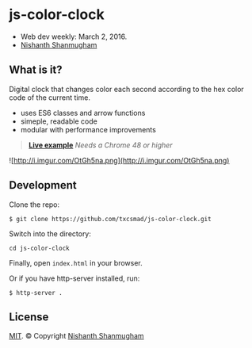 # js-color-clock

- Web dev weekly: March 2, 2016.
- [Nishanth Shanmugham](https://github.com/nishanths)

## What is it?

Digital clock that changes color each second according to the hex color code of the current time.

- uses ES6 classes and arrow functions
- simeple, readable code
- modular with performance improvements

> **[Live example](https://txcsmad.github.io/js-color-clock)**
> *Needs a Chrome 48 or higher*

![http://i.imgur.com/OtGh5na.png](http://i.imgur.com/OtGh5na.png)

## Development

Clone the repo:

```
$ git clone https://github.com/txcsmad/js-color-clock.git
```

Switch into the directory:

```
cd js-color-clock
```

Finally, open `index.html` in your browser.

Or if you have http-server installed, run:

```
$ http-server .
```

## License

[MIT](nishanths.mit-license.org). © Copyright [Nishanth Shanmugham](https://github.com/nishanths)
